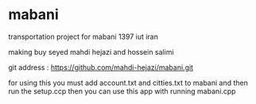 # mabani
transportation project for mabani 1397 iut iran

making buy seyed mahdi hejazi and hossein salimi

git address : https://github.com/mahdi-hejazi/mabani.git

for using this you must add account.txt and citties.txt to mabani and then run the setup.ccp then you can use this app with 
running mabani.cpp 

